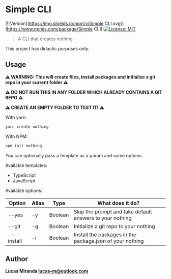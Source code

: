 # Simple CLI
[![Version](https://img.shields.io/npm/v/Simple CLI.svg)](https://www.npmjs.com/package/Simple CLI)
[![License: MIT](https://img.shields.io/badge/License-MIT-yellow.svg)](#)

> A CLI that creates nothing

This project has didactic purposes only.

## Usage

**:warning: WARNING: This will create files, install packages and initialize a git repo in your current folder :warning:**

**:warning: DO NOT RUN THIS IN ANY FOLDER WHICH ALREADY CONTAINS A GIT REPO :warning:**

**:warning: CREATE AN EMPTY FOLDER TO TEST IT! :warning:**

With yarn:

```sh
yarn create nothing
```

With NPM:

```sh
npm init nothing
```

You can optionally pass a template as a param and some options.

Available templates:

- TypeScript
- JavaScript

Available options:

| Option | Alias | Type | What does it do? |
|----|---|---|---|
| --yes | -y | Boolean | Skip the prompt and take default answers to your nothing |
| --git | -g | Boolean | Initialize a git repo to your nothing |
| --install | -i | Boolean | Install the packages in the package.json of your nothing |


## Author

**Lucas Miranda <lucas-m@outlook.com>**
